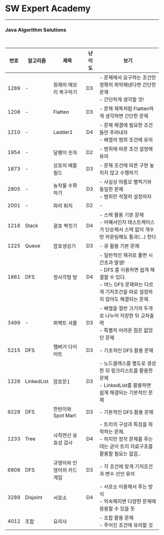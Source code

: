 # SW Expert Academy

----

### Java Algorithm Solutions

<br>


| 번호 | 알고리즘   | 제목                       | 난이도 | 보기                                                         |
| ---- | ---------- | -------------------------- | ------ | ------------------------------------------------------------ |
| 1289 | -          | 원재의 메모리 복구하기     | D3     | - 문제에서 요구하는 조건만 정확히 파악해낸다면 간단한 문제<br />- 간단하게 생각할 것! |
| 1208 | -          | Flatten                    | D3     | - 문제 제목처럼 Flatten하게 생각하면 간단한 문제             |
| 1210 | -          | Ladder1                    | D4     | - 문제 해결에 필요한 조건들만 추려내자<br />- 배열의 범위 조건에 유의 |
| 1954 | -          | 달팽이 숫자                | D2     | - 범위에 따른 조건 설정에 유의                               |
| 1873 | -          | 상호의 배틀필드            | D3     | - 문제 조건에 따른 구현 놓치지 않고 수행하기                 |
| 2805 | -          | 농작물 수확하기            | D3     | - 사실상 마름모 별찍기와 동일한 문제<br />- 범위만 적절히 설정하자 |
| 2001 | -          | 파리 퇴치                  | D2     | -                                                            |
| 1218 | Stack      | 괄호 짝짓기                | D4     | - 스택 활용 기본 문제<br />- 어째서인지 테스트케이스가 단순해서 스택 없이 개수만 카운팅해도 통과(...) 한다 |
| 1225 | Queue      | 암호생성기                 | D3     | - 큐 활용 기본 문제                                          |
| 1861 | DFS        | 정사각형 방                | D4     | - 일반적인 재귀로 풀면 시간초과 발생!<br />- DFS 를 이용하면 쉽게 해결할 수 있다.<br />- 여느 DFS 문제와는 다르게 기저조건을 따로 설정하지 않아도 해결되는 문제. |
| 3499 | -          | 퍼펙트 셔플                | D3     | - 배열을 절반 크기의 두개로 나누어 저장한 뒤 교차출력<br />- 특별히 어려운 점은 없었던 문제 |
| 5215 | DFS        | 햄버거 다이어트            | D3     | - 기초적인 DFS 활용 문제                                     |
| 1228 | LinkedList | 암호문1                    | D3     | - 노드클래스를 별도로 생성한 뒤 링크리스트를 활용한 문제<br />- LinkedList를 활용하면 쉽게 해결되는 기본적인 문제 |
| 9229 | DFS        | 한빈이와 Spot Mart         | D3     | - 기본적인 DFS 활용 문제                                     |
| 1233 | Tree       | 사칙연산 유효성 검사       | D4     | - 트리의 구성과 특징을 파악하는 문제.<br />- 하지만 정작 문제를 푸는데는 굳이 트리 자료구조를 활용할 필요는 없음.. |
| 6808 | DFS        | 규영이와 인영이의 카드게임 | D3     | - 각 조건에 맞게 기저조건과 변수 선언 유의                   |
| 3289 | Disjoint   | 서로소                     | D4     | - 서로소 이용해서 푸는 방식<br />- 익숙해지면 다양한 문제에 응용할 수 있을 듯 |
| 4012 | 조합       | 요리사                     |        | - 조합 활용 문제<br />- 주어진 조건에 유의할 것              |
